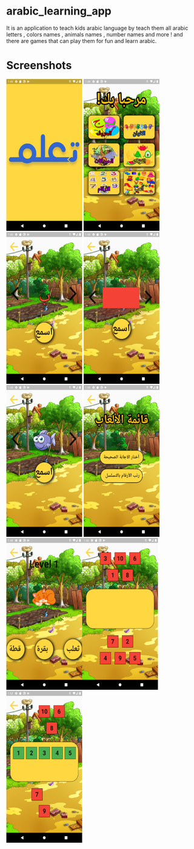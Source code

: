 # arabic_learning_app
It is an application to teach kids arabic language by teach them all arabic letters , colors names , animals names , number names and more !
and there are games that can play them for fun and learn arabic.


# Screenshots

<img src = "Screenshots/1.png" height="400" width="200">    <img src = "Screenshots/2.png" height="400" width="200"><img src = "Screenshots/3.png" height="400" width="200"> 
<img src = "Screenshots/4.png" height="400" width="200"><img src = "Screenshots/5.png" height="400" width="200"> <img src = "Screenshots/6.png" height="400" width="200">
<img src = "Screenshots/7.png" height="400" width="200"><img src = "Screenshots/8.png" height="400" width="200"><img src = "Screenshots/9.png" height="400" width="200">

